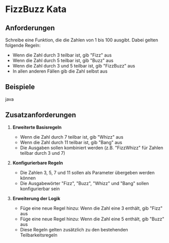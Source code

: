 # FizzBuzz Kata

## Anforderungen
Schreibe eine Funktion, die die Zahlen von 1 bis 100 ausgibt. Dabei gelten folgende Regeln:

* Wenn die Zahl durch 3 teilbar ist, gib "Fizz" aus
* Wenn die Zahl durch 5 teilbar ist, gib "Buzz" aus
* Wenn die Zahl durch 3 und 5 teilbar ist, gib "FizzBuzz" aus
* In allen anderen Fällen gib die Zahl selbst aus

## Beispiele
java
<!--1       -> "1"-->
<!--2       -> "2"-->
<!--3       -> "Fizz"-->
<!--5       -> "Buzz"-->
<!--15      -> "FizzBuzz"-->


## Zusatzanforderungen

1. **Erweiterte Basisregeln**
   * Wenn die Zahl durch 7 teilbar ist, gib "Whizz" aus
   * Wenn die Zahl durch 11 teilbar ist, gib "Bang" aus
   * Die Ausgaben sollen kombiniert werden (z.B. "FizzWhizz" für Zahlen teilbar durch 3 und 7)

2. **Konfigurierbare Regeln**
   * Die Zahlen 3, 5, 7 und 11 sollen als Parameter übergeben werden können
   * Die Ausgabewörter "Fizz", "Buzz", "Whizz" und "Bang" sollen konfigurierbar sein

3. **Erweiterung der Logik**
   * Füge eine neue Regel hinzu: Wenn die Zahl eine 3 enthält, gib "Fizz" aus
   * Füge eine neue Regel hinzu: Wenn die Zahl eine 5 enthält, gib "Buzz" aus
   * Diese Regeln gelten zusätzlich zu den bestehenden Teilbarkeitsregeln